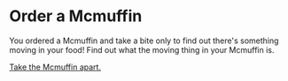 # Order a Mcmuffin

You ordered a Mcmuffin and take a bite only to find out there's something moving in your food! Find out what the moving thing in your Mcmuffin is.

[Take the Mcmuffin apart.](hospital.md)
